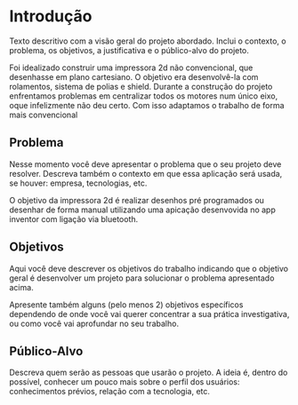 # Introdução

Texto descritivo com a visão geral do projeto abordado. Inclui o contexto, o problema, os objetivos, a justificativa e o público-alvo do projeto.

Foi idealizado construir uma impressora 2d não convencional, que desenhasse em plano cartesiano. O objetivo era desenvolvê-la com rolamentos, sistema de polias e shield. Durante a construção do projeto enfrentamos problemas em centralizar todos os motores num único eixo, oque infelizmente não deu certo. Com isso adaptamos o trabalho de forma mais convencional



## Problema

Nesse momento você deve apresentar o problema que o seu projeto deve resolver. Descreva também o contexto em que essa aplicação será usada, se  houver: empresa, tecnologias, etc. 

O objetivo da impressora 2d é realizar desenhos pré programados ou desenhar de forma manual utilizando uma apicação desenvovida no app inventor com ligação via bluetooth.

## Objetivos

Aqui você deve descrever os objetivos do trabalho indicando que o objetivo geral é desenvolver um projeto para solucionar o problema apresentado acima. 

Apresente também alguns (pelo menos 2) objetivos específicos dependendo de onde você vai querer concentrar a sua prática investigativa, ou como você vai aprofundar no seu trabalho.
 
## Público-Alvo

Descreva quem serão as pessoas que usarão o projeto. A ideia é, dentro do possível, conhecer um pouco mais sobre o perfil dos usuários: conhecimentos prévios, relação com a tecnologia, etc.
